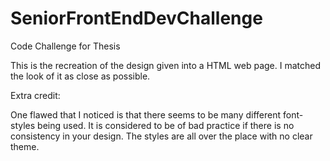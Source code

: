 # SeniorFrontEndDevChallenge
Code Challenge for Thesis

This is the recreation of the design given into a HTML web page. I matched the look of it as close as possible.


Extra credit:

One flawed that I noticed is that there seems to be many different font-styles being used. It is considered to be of bad practice if there is no consistency in your design. The styles are all over the place with no clear theme.
